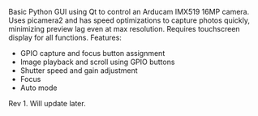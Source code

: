 Basic Python GUI using Qt to control an Arducam IMX519 16MP camera. Uses picamera2 and has speed optimizations to capture photos quickly, minimizing preview lag even at max resolution. Requires touchscreen display for all functions. Features:

- GPIO capture and focus button assignment
- Image playback and scroll using GPIO buttons
- Shutter speed and gain adjustment
- Focus
- Auto mode

Rev 1. Will update later.
